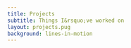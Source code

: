 ```yaml
---
title: Projects
subtitle: Things I&rsquo;ve worked on
layout: projects.pug
background: lines-in-motion
---
```

